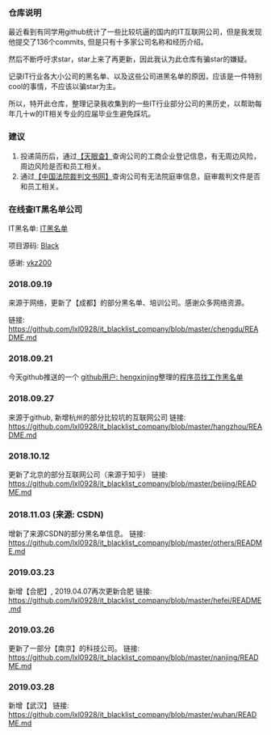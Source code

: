 ### 仓库说明

最近看到有同学用github统计了一些比较坑逼的国内的IT互联网公司，但是我发现他提交了136个commits, 但是只有十多家公司名称和经历介绍。

然后不断呼吁求star，star上来了再更新，因此我认为此仓库有骗star的嫌疑。

记录IT行业各大小公司的黑名单、以及这些公司进黑名单的原因，应该是一件特别cool的事情，不应该以骗star为主。

所以，特开此仓库，整理记录我收集到的一些IT行业部分公司的黑历史，以帮助每年几十w的IT相关专业的应届毕业生避免踩坑。

### 建议
1. 投递简历后，通过[【天眼查】](https://www.tianyancha.com/)查询公司的工商企业登记信息，有无周边风险，周边风险是否和员工相关。
2. 通过[【中国法院裁判文书网】](http://wenshu.court.gov.cn/)查询公司有无法院庭审信息，庭审裁判文件是否和员工相关。


### 在线查IT黑名单公司

IT黑名单: [IT黑名单](http://www.blackdir.com/jump/index)

项目源码: [Black](https://github.com/ykz200/Black)

感谢: [ykz200](https://github.com/ykz200)

### 2018.09.19

来源于网络，更新了【成都】的部分黑名单、培训公司。感谢众多网络资源。

链接: https://github.com/lxl0928/it_blacklist_company/blob/master/chengdu/README.md

### 2018.09.21

今天github推送的一个 [github用户: hengxinjing](https://github.com/shengxinjing)整理的[程序员找工作黑名单](https://github.com/shengxinjing/programmer-job-blacklist#%E7%A8%8B%E5%BA%8F%E5%91%98%E6%89%BE%E5%B7%A5%E4%BD%9C%E9%BB%91%E5%90%8D%E5%8D%95)

### 2018.09.27

来源于github, 新增杭州的部分比较坑的互联网公司
链接: https://github.com/lxl0928/it_blacklist_company/blob/master/hangzhou/README.md

### 2018.10.12

更新了北京的部分互联网公司（来源于知乎）
链接: https://github.com/lxl0928/it_blacklist_company/blob/master/beijing/README.md

### 2018.11.03 (来源: CSDN)
增新了来源CSDN的部分黑名单信息。
链接: https://github.com/lxl0928/it_blacklist_company/blob/master/others/README.md

### 2019.03.23
新增【合肥】, 2019.04.07再次更新合肥
链接: https://github.com/lxl0928/it_blacklist_company/blob/master/hefei/README.md

### 2019.03.26
更新了一部分【南京】的科技公司。
链接: https://github.com/lxl0928/it_blacklist_company/blob/master/nanjing/README.md

### 2019.03.28
新增【武汉】
链接: https://github.com/lxl0928/it_blacklist_company/blob/master/wuhan/README.md
